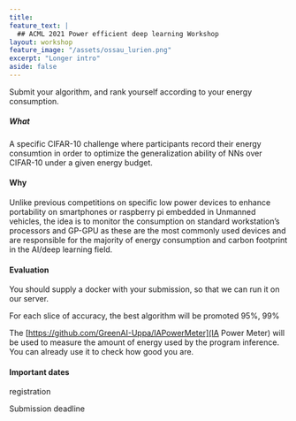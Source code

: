 ```yaml
---
title: 
feature_text: |
  ## ACML 2021 Power efficient deep learning Workshop 
layout: workshop
feature_image: "/assets/ossau_lurien.png"
excerpt: "Longer intro"
aside: false 
---
```


Submit your algorithm, and rank yourself according to your energy consumption.

##### What

A specific CIFAR-10 challenge where participants record their energy consumtion in order to optimize the generalization ability of NNs over CIFAR-10 under a given energy budget. 

#### Why 

Unlike previous competitions on specific low power devices to enhance portability on smartphones or raspberry pi embedded in Unmanned vehicles, the idea is to monitor the consumption on standard workstation’s processors and GP-GPU as these are the most commonly used devices and are responsible for the majority of energy consumption and carbon footprint in the AI/deep learning field. 

#### Evaluation

You should supply a docker with your submission, so that we can run it on our server. 

For each slice of accuracy, the best algorithm will be promoted
95\%, 99\% 

The [https://github.com/GreenAI-Uppa/IAPowerMeter](IA Power Meter) will be used to measure the amount of energy used by the program inference. You can already use it to check how good you are.

#### Important dates

registration

Submission deadline 

